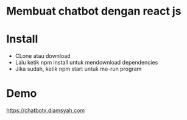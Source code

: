 # Membuat chatbot dengan react js
# Install
  - CLone atau download
  - Lalu ketik npm install untuk mendownload dependencies
  - Jika sudah, ketik npm start untuk me-run program
# Demo
  https://chatbotx.diamsyah,com
  
